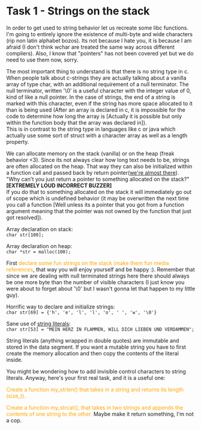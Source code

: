# Task 1 - Strings on the stack

In order to get used to string behavior let us recreate some libc functions.
I'm going to entirely ignore the existence of multi-byte and wide characters (rip non latin alphabet bozos).
Its not because I hate you, it is because I am afraid (I don't think wchar are treated the same way across different compilers).
Also, I know that "pointers" has not been covered yet but we do need to use them now, sorry.

The most important thing to understand is that there is no string type in c.
<br>When people talk about c-strings they are actually talking about a vanilla array of type char, with an additional requirement of a null terminator. The null terminator, written '\0' is a useful character with the integer value of 0, kind of like a null pointer. In the case of strings, the end of a string is marked with this character, even if the string has more space allocated to it than is being used (After an array is declared in c, it is impossible for the code to determine how long the array is [Actually it is possible but only within the function body that the array was declared in]).
<br>This is in contrast to the string type in languages like c or java which actually use some sort of struct with a character array as well as a length property.

We can allocate memory on the stack (vanilla) or on the heap (freak behavior <3). Since its not always clear how long text needs to be, strings are often allocated on the heap. That way they can also be initialized within a function call and passed back by return pointer([we're almost there](../part04_pointers/)).
<br>"Why can't you just return a pointer to something allocated on the stack?"
<br>**[EXTREMELY LOUD INCORRECT BUZZER]**
<br>If you do that to something allocated on the stack it will immediately go out of scope which is undefined behavior (it may be overwritten the next time you call a function [Well unless its a pointer that you got from a function argument meaning that the pointer was not owned by the function that just got resolved]).

Array declaration on stack:
<br>`char str[100];`

Array declaration on heap:
<br>`char *str = malloc(100);`

First <font color="orange">declare some fun strings on the stack (make them fun media references</font>, that way you will enjoy yourself and be happy :). Remember that since we are dealing with null terminated strings here there should always be one more byte than the number of visible characters (I just know you were about to forget about '\0' but I wasn't gonna let that happen to my little guy).

Horrific way to declare and initialize strings:
<br>`char str[69] = {'h', 'e', 'l', 'l', 'o', ' ', 'w', '\0'}`

Sane use of [string literals](resources.md#string-literals):
<br>`char str[53] = "MEIN HERZ IN FLAMMEN, WILL DICH LIEBEN UND VERDAMMEN";`

String literals (anything wrapped in double quotes) are immutable and stored in the data segment. If you want a mutable string you have to first create the memory allocation and then copy the contents of the literal inside.

You might be wondering how to add invisible control characters to string literals. Anyway, here's your first real task, and it is a useful one:

<font color="orange">Create a function my_strlen() that takes in a string and returns its length (size_t).</font>

<font color="orange">Create a function my_strcat(), that takes in two strings and appends the contents of one string to the other.</font> Maybe make it return something, I'm not a cop.